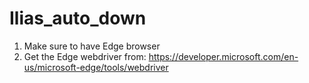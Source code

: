 # Ilias_auto_down

1. Make sure to have Edge browser
2. Get the Edge webdriver from: https://developer.microsoft.com/en-us/microsoft-edge/tools/webdriver
